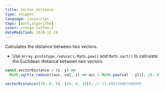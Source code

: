 ```yaml
---
title: Vector distance
type: snippet
language: javascript
tags: [math,algorithm]
cover: orange-coffee-3
dateModified: 2020-12-28
---
```


Calculates the distance between two vectors.

- Use `Array.prototype.reduce()`, `Math.pow()` and `Math.sqrt()` to calculate the Euclidean distance between two vectors.

```js
const vectorDistance = (x, y) =>
  Math.sqrt(x.reduce((acc, val, i) => acc + Math.pow(val - y[i], 2), 0));

vectorDistance([10, 0, 5], [20, 0, 10]); // 11.180339887498949
```
